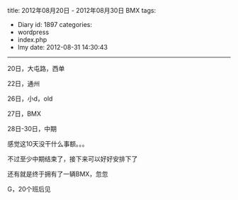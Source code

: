 title: 2012年08月20日 - 2012年08月30日 BMX
tags:
  - Diary
id: 1897
categories:
  - wordpress
  - index.php
  - lmy
date: 2012-08-31 14:30:43
---

20日，大屯路，西单

22日，通州

26日，小d，old

27日，BMX

28日-30日，中期<!--more-->

感觉这10天没干什么事额。。。

不过至少中期结束了，接下来可以好好安排下了

还有就是终于拥有了一辆BMX，忽忽

G，20个班后见